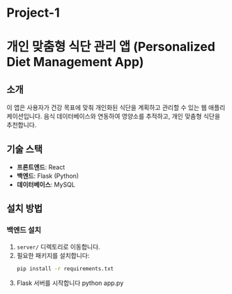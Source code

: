 # Project-1
# 개인 맞춤형 식단 관리 앱 (Personalized Diet Management App)

## 소개
이 앱은 사용자가 건강 목표에 맞춰 개인화된 식단을 계획하고 관리할 수 있는 웹 애플리케이션입니다. 음식 데이터베이스와 연동하여 영양소를 추적하고, 개인 맞춤형 식단을 추천합니다.

## 기술 스택
- **프론트엔드**: React
- **백엔드**: Flask (Python)
- **데이터베이스**: MySQL

## 설치 방법

### 백엔드 설치
1. `server/` 디렉토리로 이동합니다.
2. 필요한 패키지를 설치합니다:
   ```bash
   pip install -r requirements.txt
3. Flask 서버를 시작합니다
    python app.py


